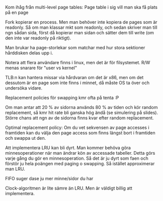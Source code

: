Kom ihåg från multi-level page tables: Page table i sig vill man ska få plats på en page

Fork kopierar en process. Men man behöver inte kopiera de pages som är readonly. Så om man klassar mkt som readonly, och sedan 
skriver man till ngn sådan sida, först då kopierar man sidan och sätter dem till write (om den inte var readonly på riktigt).

Man brukar ha page-storlekar som matchar med hur stora sektioner hårddisken delas upp i.

Notera att flera användare finns i linux, men det är för filsystemet. R/W menas snarare för "user vs kernel"

TLB:n kan hantera missar via hårdvaran om det är x86, men om det dessutom är en page som inte finns i minnet, då måste OS 
ta över och undersöka vidare.

Replacement policies för swapping kmr ofta på tenta :P 

Om man antar att 20 % av sidorna används 80 % av tiden och kör random replacement, så kmr hit rate bli ganska hög ändå 
(se simulering på slides). Större chans att ngn av de sidorna finns kvar efter random replacement.

Optimal replacement policy: Om du vet sekvensen av page accesses i framtiden kan du välja den page access som finns 
längst bort i framtiden och swappa ut den.

Att implementera LRU kan bli dyrt. Man kommer behöva göra minnesoperationer när man ändrar kön av accessade tabeller. Detta 
görs varje gång du gör en minnesoperation. Så det är ju dyrt som faen och förstör ju hela poängen med paging o swapping. Så 
istället approximerar man LRU.

FIFO suger dase ju mer minne/sidor du har

Clock-algoritmen är lite sämre än LRU. Men är väldigt billig att implementera.
